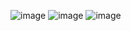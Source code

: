 ![image](https://github.com/user-attachments/assets/903d46b4-4ade-4263-8479-8a7bbd54e96c)
![image](https://github.com/user-attachments/assets/d2cb010b-a492-40d4-90eb-0fce8d25821c)
![image](https://github.com/user-attachments/assets/60079509-e6b9-4b43-9a8f-6f347a36dfe5)
